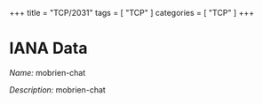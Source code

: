 +++
title = "TCP/2031"
tags = [ "TCP" ]
categories = [ "TCP" ]
+++

# IANA Data

_Name:_ mobrien-chat

_Description:_ mobrien-chat

